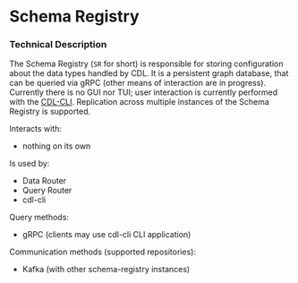 # Schema Registry

### Technical Description
The Schema Registry (`SR` for short) is responsible for storing configuration about the data types handled by CDL. It is
a persistent graph database, that can be queried via gRPC (other means of interaction are in progress). Currently there
is no GUI nor TUI; user interaction is currently performed with the [CDL-CLI][CDL-CLI]. Replication across multiple
instances of the Schema Registry is supported.

Interacts with:

- nothing on its own

Is used by:

- Data Router
- Query Router
- cdl-cli

Query methods:

- gRPC (clients may use cdl-cli CLI application)

Communication methods (supported repositories):

- Kafka (with other schema-registry instances)

[CDL-CLI]: cli.md

